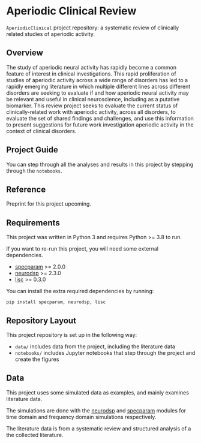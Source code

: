 # Aperiodic Clinical Review

`AperiodicClinical` project repository: a systematic review of clinically related studies of aperiodic activity.

## Overview

The study of aperiodic neural activity has rapidly become a common feature of interest in clinical investigations. This rapid proliferation of studies of aperiodic activity across a wide range of disorders has led to a rapidly emerging literature in which multiple different lines across different disorders are seeking to evaluate if and how aperiodic neural activity may be relevant and useful in clinical neuroscience, including as a putative biomarker. This review project seeks to evaluate the current status of clinically-related work with aperiodic activity, across all disorders, to evaluate the set of shared findings and challenges, and use this information to present suggestions for future work investigation aperiodic activity in the context of clinical disorders.

## Project Guide

You can step through all the analyses and results in this project by stepping through the `notebooks`.

## Reference

Preprint for this project upcoming.

## Requirements

This project was written in Python 3 and requires Python >= 3.8 to run.

If you want to re-run this project, you will need some external dependencies.

- [specparam](https://github.com/fooof-tools/fooof) >= 2.0.0
- [neurodsp](https://github.com/neurodsp-tools/neurodsp) >= 2.3.0
- [lisc](https://github.com/lisc-tools/lisc) >= 0.3.0

You can install the extra required dependencies by running:

```
pip install specparam, neurodsp, lisc
```

## Repository Layout

This project repository is set up in the following way:

- `data/` includes data from the project, including the literature data
- `notebooks/` includes Jupyter notebooks that step through the project and create the figures

## Data

This project uses some simulated data as examples, and mainly examines literature data.

The simulations are done with the [neurodsp](https://github.com/neurodsp-tools/neurodsp) and [specparam](https://github.com/fooof-tools/fooof) modules for time domain and frequency domain simulations respectively.

The literature data is from a systematic review and structured analysis of a the collected literature.
